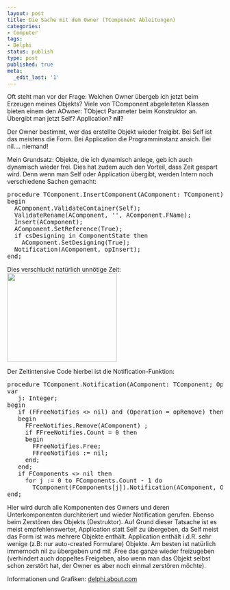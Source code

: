 ```yaml
---
layout: post
title: Die Sache mit dem Owner (TComponent Ableitungen)
categories:
- Computer
tags:
- Delphi
status: publish
type: post
published: true
meta:
  _edit_last: '1'
---
```

Oft steht man vor der Frage: Welchen Owner übergeb ich jetzt beim Erzeugen meines Objekts? Viele von TComponent abgeleiteten Klassen bieten einem den AOwner: TObject Parameter beim Konstruktor an.
Übergibt man jetzt Self? Application? <strong>nil</strong>?


Der Owner bestimmt, wer das erstellte Objekt wieder freigibt. Bei Self ist das meistens die Form. Bei Application die Programminstanz ansich. Bei nil.... niemand!

Mein Grundsatz: Objekte, die ich dynamisch anlege, geb ich auch dynamisch wieder frei. Dies hat zudem auch den Vorteil, dass Zeit gespart wird. Denn wenn man Self oder Application übergibt, werden Intern noch verschiedene Sachen gemacht:

<pre lang="delphi">procedure TComponent.InsertComponent(AComponent: TComponent);
begin
  AComponent.ValidateContainer(Self);
  ValidateRename(AComponent, '', AComponent.FName);
  Insert(AComponent);
  AComponent.SetReference(True);
  if csDesigning in ComponentState then
    AComponent.SetDesigning(True);
  Notification(AComponent, opInsert);
end;</pre>

Dies verschluckt natürlich unnötige Zeit:
<img alt="" src="http://z.about.com/d/delphi/1/0/d/A/notificationimpact.gif" title="Creating objects with and without owners" class="alignnone" width="256" height="207" />

Der Zeitintensive Code hierbei ist die Notification-Funktion:
<pre lang="delphi">procedure TComponent.Notification(AComponent: TComponent; Operation: TOperation) ;
var
   j: Integer;
begin
   if (FFreeNotifies <> nil) and (Operation = opRemove) then
   begin
     FFreeNotifies.Remove(AComponent) ;
     if FFreeNotifies.Count = 0 then
     begin
       FFreeNotifies.Free;
       FFreeNotifies := nil;
     end;
   end;
   if FComponents <> nil then
     for j := 0 to FComponents.Count - 1 do
       TComponent(FComponents[j]).Notification(AComponent, Operation) ;
end;</pre>

Hier wird durch alle Komponenten des Owners und deren Unterkomponenten durchiteriert und wieder Notification gerufen. Ebenso beim Zerstören des Objekts (Destruktor).
Auf Grund dieser Tatsache ist es meist empfehlenswerter, Application statt Self zu übergeben, da Self meist das Form ist was mehrere Objekte enthält. Application enthält i.d.R. sehr wenige (z.B: nur auto-created Formulare) Objekte.
Am besten ist natürlich immernoch nil zu übergeben und mit .Free das ganze wieder freizugeben (verhindert auch doppeltes Freigeben, also wenn man das Objekt selbst schon zerstört hat, der Owner es aber noch einmal zerstören möchte).

Informationen und Grafiken: <a href="http://delphi.about.com/od/kbcurt/ss/dynamiccreateno.htm">delphi.about.com</a>
